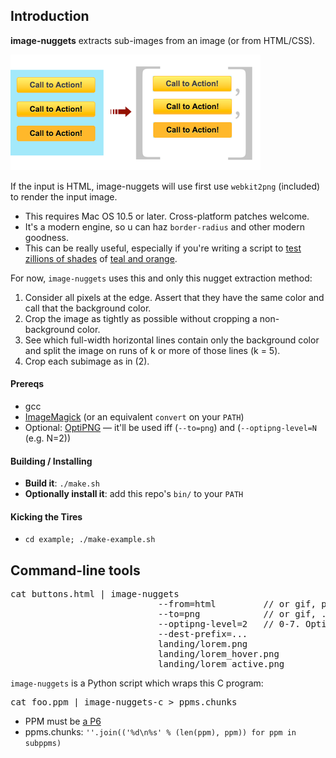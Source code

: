 
## Introduction

**image-nuggets** extracts sub-images from an image (or from HTML/CSS).

![](//github.com/andrewschaaf/image-nuggets/raw/master/docs/diagram.png)

If the input is HTML, image-nuggets will use first use <code>webkit2png</code> (included) to render the input image.

* This requires Mac OS 10.5 or later. Cross-platform patches welcome.
* It's a modern engine, so u can haz <code>border-radius</code> and other modern goodness.
* This can be really useful, especially if you're writing a script to
[test zillions of shades](http://stopdesign.com/archive/2009/03/20/goodbye-google.html)
of [teal and orange](http://theabyssgazes.blogspot.com/2010/03/teal-and-orange-hollywood-please-stop.html).

For now, <code>image-nuggets</code> uses this and only this nugget extraction method:

1. Consider all pixels at the edge. Assert that they have the same color and call that the background color.
2. Crop the image as tightly as possible without cropping a non-background color.
3. See which full-width horizontal lines contain only the background color and split the image on runs of k or more of those lines (k = 5).
4. Crop each subimage as in (2).

#### Prereqs

* gcc
* [ImageMagick](http://www.imagemagick.org/script/index.php)
(or an equivalent <code>convert</code> on your <code>PATH</code>)
* Optional: [OptiPNG](http://optipng.sourceforge.net/)
&mdash; it'll be used iff (<code>--to=png</code>) and (<code>--optipng-level=N</code> (e.g. N=2))

#### Building / Installing

* **Build it**: <code>./make.sh</code>
* **Optionally install it**: add this repo's <code>bin/</code> to your <code>PATH</code>

#### Kicking the Tires

* <code>cd example; ./make-example.sh</code>

## Command-line tools

<pre>cat buttons.html | image-nuggets
                            --from=html         // or gif, png, ...
                            --to=png            // or gif, ...
                            --optipng-level=2   // 0-7. Optional. Use only if --to=png
                            --dest-prefix=...
                            landing/lorem.png
                            landing/lorem_hover.png
                            landing/lorem_active.png</pre>

<code>image-nuggets</code> is a Python script which wraps this C program:

<pre>cat foo.ppm | image-nuggets-c > ppms.chunks</pre>

* PPM must be [a P6](http://netpbm.sourceforge.net/doc/ppm.html)
* ppms.chunks: <code>''.join(('%d\n%s' % (len(ppm), ppm)) for ppm in subppms)</code>

<!--
## Literate Programming / Annotated Source Code

* docs/<a href="TODO/image_nuggets.py">image_nuggets.py</a>

* docs/<a href="TODO/image_nuggets_util.py">image\_nuggets\_util.py</a>

* docs/<a href="TODO/image-nuggets.c">image-nuggets.c</a>

* docs/<a href="TODO/image-nuggets-util.c">image-nuggets-util.c</a>
-->
